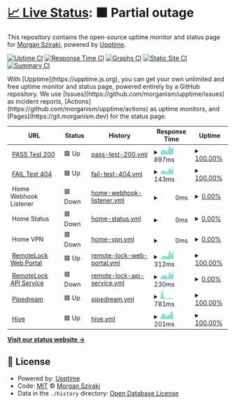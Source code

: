 # [📈 Live Status](https://morganism.dev): <!--live status--> **🟧 Partial outage**

This repository contains the open-source uptime monitor and status page for [Morgan Sziraki](git.morganism.dev), powered by [Upptime](https://github.com/upptime/upptime).

[![Uptime CI](https://github.com/morganism/upptime/workflows/Uptime%20CI/badge.svg)](https://github.com/morganism/upptime/actions?query=workflow%3A%22Uptime+CI%22)
[![Response Time CI](https://github.com/morganism/upptime/workflows/Response%20Time%20CI/badge.svg)](https://github.com/morganism/upptime/actions?query=workflow%3A%22Response+Time+CI%22)
[![Graphs CI](https://github.com/morganism/upptime/workflows/Graphs%20CI/badge.svg)](https://github.com/morganism/upptime/actions?query=workflow%3A%22Graphs+CI%22)
[![Static Site CI](https://github.com/morganism/upptime/workflows/Static%20Site%20CI/badge.svg)](https://github.com/morganism/upptime/actions?query=workflow%3A%22Static+Site+CI%22)
[![Summary CI](https://github.com/morganism/upptime/workflows/Summary%20CI/badge.svg)](https://github.com/morganism/upptime/actions?query=workflow%3A%22Summary+CI%22)

<div id="status"></div>
With [Upptime](https://upptime.js.org), you can get your own unlimited and free uptime monitor and status page, powered entirely by a GitHub repository. We use [Issues](https://github.com/morganism/upptime/issues) as incident reports, [Actions](https://github.com/morganism/upptime/actions) as uptime monitors, and [Pages](https://git.morganism.dev) for the status page.

<!--start: status pages-->
<!-- This summary is generated by Upptime (https://github.com/upptime/upptime) -->
<!-- Do not edit this manually, your changes will be overwritten -->
<!-- prettier-ignore -->
| URL | Status | History | Response Time | Uptime |
| --- | ------ | ------- | ------------- | ------ |
| <img alt="" src="https://icons.duckduckgo.com/ip3/git.morganism.dev.ico" height="13"> [PASS Test 200](https://git.morganism.dev/upptime) | 🟩 Up | [pass-test-200.yml](https://github.com/morganism/upptime/commits/HEAD/history/pass-test-200.yml) | <details><summary><img alt="Response time graph" src="./graphs/pass-test-200/response-time-week.png" height="20"> 897ms</summary><br><a href="https://git.morganism.dev/history/pass-test-200"><img alt="Response time 716" src="https://img.shields.io/endpoint?url=https%3A%2F%2Fraw.githubusercontent.com%2Fmorganism%2Fupptime%2FHEAD%2Fapi%2Fpass-test-200%2Fresponse-time.json"></a><br><a href="https://git.morganism.dev/history/pass-test-200"><img alt="24-hour response time 838" src="https://img.shields.io/endpoint?url=https%3A%2F%2Fraw.githubusercontent.com%2Fmorganism%2Fupptime%2FHEAD%2Fapi%2Fpass-test-200%2Fresponse-time-day.json"></a><br><a href="https://git.morganism.dev/history/pass-test-200"><img alt="7-day response time 897" src="https://img.shields.io/endpoint?url=https%3A%2F%2Fraw.githubusercontent.com%2Fmorganism%2Fupptime%2FHEAD%2Fapi%2Fpass-test-200%2Fresponse-time-week.json"></a><br><a href="https://git.morganism.dev/history/pass-test-200"><img alt="30-day response time 1027" src="https://img.shields.io/endpoint?url=https%3A%2F%2Fraw.githubusercontent.com%2Fmorganism%2Fupptime%2FHEAD%2Fapi%2Fpass-test-200%2Fresponse-time-month.json"></a><br><a href="https://git.morganism.dev/history/pass-test-200"><img alt="1-year response time 716" src="https://img.shields.io/endpoint?url=https%3A%2F%2Fraw.githubusercontent.com%2Fmorganism%2Fupptime%2FHEAD%2Fapi%2Fpass-test-200%2Fresponse-time-year.json"></a></details> | <details><summary><a href="https://git.morganism.dev/history/pass-test-200">100.00%</a></summary><a href="https://git.morganism.dev/history/pass-test-200"><img alt="All-time uptime 98.74%" src="https://img.shields.io/endpoint?url=https%3A%2F%2Fraw.githubusercontent.com%2Fmorganism%2Fupptime%2FHEAD%2Fapi%2Fpass-test-200%2Fuptime.json"></a><br><a href="https://git.morganism.dev/history/pass-test-200"><img alt="24-hour uptime 100.00%" src="https://img.shields.io/endpoint?url=https%3A%2F%2Fraw.githubusercontent.com%2Fmorganism%2Fupptime%2FHEAD%2Fapi%2Fpass-test-200%2Fuptime-day.json"></a><br><a href="https://git.morganism.dev/history/pass-test-200"><img alt="7-day uptime 100.00%" src="https://img.shields.io/endpoint?url=https%3A%2F%2Fraw.githubusercontent.com%2Fmorganism%2Fupptime%2FHEAD%2Fapi%2Fpass-test-200%2Fuptime-week.json"></a><br><a href="https://git.morganism.dev/history/pass-test-200"><img alt="30-day uptime 99.75%" src="https://img.shields.io/endpoint?url=https%3A%2F%2Fraw.githubusercontent.com%2Fmorganism%2Fupptime%2FHEAD%2Fapi%2Fpass-test-200%2Fuptime-month.json"></a><br><a href="https://git.morganism.dev/history/pass-test-200"><img alt="1-year uptime 98.74%" src="https://img.shields.io/endpoint?url=https%3A%2F%2Fraw.githubusercontent.com%2Fmorganism%2Fupptime%2FHEAD%2Fapi%2Fpass-test-200%2Fuptime-year.json"></a></details>
| <img alt="" src="https://avatars.githubusercontent.com/u/1324390?s=48&v=4" height="13"> [FAIL Test 404](https://git.morganism.dev/morganism.dev/status) | 🟩 Up | [fail-test-404.yml](https://github.com/morganism/upptime/commits/HEAD/history/fail-test-404.yml) | <details><summary><img alt="Response time graph" src="./graphs/fail-test-404/response-time-week.png" height="20"> 143ms</summary><br><a href="https://git.morganism.dev/history/fail-test-404"><img alt="Response time 79" src="https://img.shields.io/endpoint?url=https%3A%2F%2Fraw.githubusercontent.com%2Fmorganism%2Fupptime%2FHEAD%2Fapi%2Ffail-test-404%2Fresponse-time.json"></a><br><a href="https://git.morganism.dev/history/fail-test-404"><img alt="24-hour response time 103" src="https://img.shields.io/endpoint?url=https%3A%2F%2Fraw.githubusercontent.com%2Fmorganism%2Fupptime%2FHEAD%2Fapi%2Ffail-test-404%2Fresponse-time-day.json"></a><br><a href="https://git.morganism.dev/history/fail-test-404"><img alt="7-day response time 143" src="https://img.shields.io/endpoint?url=https%3A%2F%2Fraw.githubusercontent.com%2Fmorganism%2Fupptime%2FHEAD%2Fapi%2Ffail-test-404%2Fresponse-time-week.json"></a><br><a href="https://git.morganism.dev/history/fail-test-404"><img alt="30-day response time 105" src="https://img.shields.io/endpoint?url=https%3A%2F%2Fraw.githubusercontent.com%2Fmorganism%2Fupptime%2FHEAD%2Fapi%2Ffail-test-404%2Fresponse-time-month.json"></a><br><a href="https://git.morganism.dev/history/fail-test-404"><img alt="1-year response time 79" src="https://img.shields.io/endpoint?url=https%3A%2F%2Fraw.githubusercontent.com%2Fmorganism%2Fupptime%2FHEAD%2Fapi%2Ffail-test-404%2Fresponse-time-year.json"></a></details> | <details><summary><a href="https://git.morganism.dev/history/fail-test-404">100.00%</a></summary><a href="https://git.morganism.dev/history/fail-test-404"><img alt="All-time uptime 98.83%" src="https://img.shields.io/endpoint?url=https%3A%2F%2Fraw.githubusercontent.com%2Fmorganism%2Fupptime%2FHEAD%2Fapi%2Ffail-test-404%2Fuptime.json"></a><br><a href="https://git.morganism.dev/history/fail-test-404"><img alt="24-hour uptime 100.00%" src="https://img.shields.io/endpoint?url=https%3A%2F%2Fraw.githubusercontent.com%2Fmorganism%2Fupptime%2FHEAD%2Fapi%2Ffail-test-404%2Fuptime-day.json"></a><br><a href="https://git.morganism.dev/history/fail-test-404"><img alt="7-day uptime 100.00%" src="https://img.shields.io/endpoint?url=https%3A%2F%2Fraw.githubusercontent.com%2Fmorganism%2Fupptime%2FHEAD%2Fapi%2Ffail-test-404%2Fuptime-week.json"></a><br><a href="https://git.morganism.dev/history/fail-test-404"><img alt="30-day uptime 99.75%" src="https://img.shields.io/endpoint?url=https%3A%2F%2Fraw.githubusercontent.com%2Fmorganism%2Fupptime%2FHEAD%2Fapi%2Ffail-test-404%2Fuptime-month.json"></a><br><a href="https://git.morganism.dev/history/fail-test-404"><img alt="1-year uptime 98.83%" src="https://img.shields.io/endpoint?url=https%3A%2F%2Fraw.githubusercontent.com%2Fmorganism%2Fupptime%2FHEAD%2Fapi%2Ffail-test-404%2Fuptime-year.json"></a></details>
| <img alt="" src="https://icons.duckduckgo.com/ip3/null.ico" height="13"> Home Webhook Listener | 🟥 Down | [home-webhook-listener.yml](https://github.com/morganism/upptime/commits/HEAD/history/home-webhook-listener.yml) | <details><summary><img alt="Response time graph" src="./graphs/home-webhook-listener/response-time-week.png" height="20"> 0ms</summary><br><a href="https://git.morganism.dev/history/home-webhook-listener"><img alt="Response time 0" src="https://img.shields.io/endpoint?url=https%3A%2F%2Fraw.githubusercontent.com%2Fmorganism%2Fupptime%2FHEAD%2Fapi%2Fhome-webhook-listener%2Fresponse-time.json"></a><br><a href="https://git.morganism.dev/history/home-webhook-listener"><img alt="24-hour response time 0" src="https://img.shields.io/endpoint?url=https%3A%2F%2Fraw.githubusercontent.com%2Fmorganism%2Fupptime%2FHEAD%2Fapi%2Fhome-webhook-listener%2Fresponse-time-day.json"></a><br><a href="https://git.morganism.dev/history/home-webhook-listener"><img alt="7-day response time 0" src="https://img.shields.io/endpoint?url=https%3A%2F%2Fraw.githubusercontent.com%2Fmorganism%2Fupptime%2FHEAD%2Fapi%2Fhome-webhook-listener%2Fresponse-time-week.json"></a><br><a href="https://git.morganism.dev/history/home-webhook-listener"><img alt="30-day response time 0" src="https://img.shields.io/endpoint?url=https%3A%2F%2Fraw.githubusercontent.com%2Fmorganism%2Fupptime%2FHEAD%2Fapi%2Fhome-webhook-listener%2Fresponse-time-month.json"></a><br><a href="https://git.morganism.dev/history/home-webhook-listener"><img alt="1-year response time 0" src="https://img.shields.io/endpoint?url=https%3A%2F%2Fraw.githubusercontent.com%2Fmorganism%2Fupptime%2FHEAD%2Fapi%2Fhome-webhook-listener%2Fresponse-time-year.json"></a></details> | <details><summary><a href="https://git.morganism.dev/history/home-webhook-listener">0.00%</a></summary><a href="https://git.morganism.dev/history/home-webhook-listener"><img alt="All-time uptime 0.00%" src="https://img.shields.io/endpoint?url=https%3A%2F%2Fraw.githubusercontent.com%2Fmorganism%2Fupptime%2FHEAD%2Fapi%2Fhome-webhook-listener%2Fuptime.json"></a><br><a href="https://git.morganism.dev/history/home-webhook-listener"><img alt="24-hour uptime 0.00%" src="https://img.shields.io/endpoint?url=https%3A%2F%2Fraw.githubusercontent.com%2Fmorganism%2Fupptime%2FHEAD%2Fapi%2Fhome-webhook-listener%2Fuptime-day.json"></a><br><a href="https://git.morganism.dev/history/home-webhook-listener"><img alt="7-day uptime 0.00%" src="https://img.shields.io/endpoint?url=https%3A%2F%2Fraw.githubusercontent.com%2Fmorganism%2Fupptime%2FHEAD%2Fapi%2Fhome-webhook-listener%2Fuptime-week.json"></a><br><a href="https://git.morganism.dev/history/home-webhook-listener"><img alt="30-day uptime 0.00%" src="https://img.shields.io/endpoint?url=https%3A%2F%2Fraw.githubusercontent.com%2Fmorganism%2Fupptime%2FHEAD%2Fapi%2Fhome-webhook-listener%2Fuptime-month.json"></a><br><a href="https://git.morganism.dev/history/home-webhook-listener"><img alt="1-year uptime 0.00%" src="https://img.shields.io/endpoint?url=https%3A%2F%2Fraw.githubusercontent.com%2Fmorganism%2Fupptime%2FHEAD%2Fapi%2Fhome-webhook-listener%2Fuptime-year.json"></a></details>
| <img alt="" src="https://icons.duckduckgo.com/ip3/null.ico" height="13"> Home Status | 🟥 Down | [home-status.yml](https://github.com/morganism/upptime/commits/HEAD/history/home-status.yml) | <details><summary><img alt="Response time graph" src="./graphs/home-status/response-time-week.png" height="20"> 0ms</summary><br><a href="https://git.morganism.dev/history/home-status"><img alt="Response time 0" src="https://img.shields.io/endpoint?url=https%3A%2F%2Fraw.githubusercontent.com%2Fmorganism%2Fupptime%2FHEAD%2Fapi%2Fhome-status%2Fresponse-time.json"></a><br><a href="https://git.morganism.dev/history/home-status"><img alt="24-hour response time 0" src="https://img.shields.io/endpoint?url=https%3A%2F%2Fraw.githubusercontent.com%2Fmorganism%2Fupptime%2FHEAD%2Fapi%2Fhome-status%2Fresponse-time-day.json"></a><br><a href="https://git.morganism.dev/history/home-status"><img alt="7-day response time 0" src="https://img.shields.io/endpoint?url=https%3A%2F%2Fraw.githubusercontent.com%2Fmorganism%2Fupptime%2FHEAD%2Fapi%2Fhome-status%2Fresponse-time-week.json"></a><br><a href="https://git.morganism.dev/history/home-status"><img alt="30-day response time 0" src="https://img.shields.io/endpoint?url=https%3A%2F%2Fraw.githubusercontent.com%2Fmorganism%2Fupptime%2FHEAD%2Fapi%2Fhome-status%2Fresponse-time-month.json"></a><br><a href="https://git.morganism.dev/history/home-status"><img alt="1-year response time 0" src="https://img.shields.io/endpoint?url=https%3A%2F%2Fraw.githubusercontent.com%2Fmorganism%2Fupptime%2FHEAD%2Fapi%2Fhome-status%2Fresponse-time-year.json"></a></details> | <details><summary><a href="https://git.morganism.dev/history/home-status">0.00%</a></summary><a href="https://git.morganism.dev/history/home-status"><img alt="All-time uptime 0.00%" src="https://img.shields.io/endpoint?url=https%3A%2F%2Fraw.githubusercontent.com%2Fmorganism%2Fupptime%2FHEAD%2Fapi%2Fhome-status%2Fuptime.json"></a><br><a href="https://git.morganism.dev/history/home-status"><img alt="24-hour uptime 0.00%" src="https://img.shields.io/endpoint?url=https%3A%2F%2Fraw.githubusercontent.com%2Fmorganism%2Fupptime%2FHEAD%2Fapi%2Fhome-status%2Fuptime-day.json"></a><br><a href="https://git.morganism.dev/history/home-status"><img alt="7-day uptime 0.00%" src="https://img.shields.io/endpoint?url=https%3A%2F%2Fraw.githubusercontent.com%2Fmorganism%2Fupptime%2FHEAD%2Fapi%2Fhome-status%2Fuptime-week.json"></a><br><a href="https://git.morganism.dev/history/home-status"><img alt="30-day uptime 0.00%" src="https://img.shields.io/endpoint?url=https%3A%2F%2Fraw.githubusercontent.com%2Fmorganism%2Fupptime%2FHEAD%2Fapi%2Fhome-status%2Fuptime-month.json"></a><br><a href="https://git.morganism.dev/history/home-status"><img alt="1-year uptime 0.00%" src="https://img.shields.io/endpoint?url=https%3A%2F%2Fraw.githubusercontent.com%2Fmorganism%2Fupptime%2FHEAD%2Fapi%2Fhome-status%2Fuptime-year.json"></a></details>
| <img alt="" src="https://icons.duckduckgo.com/ip3/null.ico" height="13"> Home VPN | 🟥 Down | [home-vpn.yml](https://github.com/morganism/upptime/commits/HEAD/history/home-vpn.yml) | <details><summary><img alt="Response time graph" src="./graphs/home-vpn/response-time-week.png" height="20"> 0ms</summary><br><a href="https://git.morganism.dev/history/home-vpn"><img alt="Response time 0" src="https://img.shields.io/endpoint?url=https%3A%2F%2Fraw.githubusercontent.com%2Fmorganism%2Fupptime%2FHEAD%2Fapi%2Fhome-vpn%2Fresponse-time.json"></a><br><a href="https://git.morganism.dev/history/home-vpn"><img alt="24-hour response time 0" src="https://img.shields.io/endpoint?url=https%3A%2F%2Fraw.githubusercontent.com%2Fmorganism%2Fupptime%2FHEAD%2Fapi%2Fhome-vpn%2Fresponse-time-day.json"></a><br><a href="https://git.morganism.dev/history/home-vpn"><img alt="7-day response time 0" src="https://img.shields.io/endpoint?url=https%3A%2F%2Fraw.githubusercontent.com%2Fmorganism%2Fupptime%2FHEAD%2Fapi%2Fhome-vpn%2Fresponse-time-week.json"></a><br><a href="https://git.morganism.dev/history/home-vpn"><img alt="30-day response time 0" src="https://img.shields.io/endpoint?url=https%3A%2F%2Fraw.githubusercontent.com%2Fmorganism%2Fupptime%2FHEAD%2Fapi%2Fhome-vpn%2Fresponse-time-month.json"></a><br><a href="https://git.morganism.dev/history/home-vpn"><img alt="1-year response time 0" src="https://img.shields.io/endpoint?url=https%3A%2F%2Fraw.githubusercontent.com%2Fmorganism%2Fupptime%2FHEAD%2Fapi%2Fhome-vpn%2Fresponse-time-year.json"></a></details> | <details><summary><a href="https://git.morganism.dev/history/home-vpn">0.00%</a></summary><a href="https://git.morganism.dev/history/home-vpn"><img alt="All-time uptime 0.00%" src="https://img.shields.io/endpoint?url=https%3A%2F%2Fraw.githubusercontent.com%2Fmorganism%2Fupptime%2FHEAD%2Fapi%2Fhome-vpn%2Fuptime.json"></a><br><a href="https://git.morganism.dev/history/home-vpn"><img alt="24-hour uptime 0.00%" src="https://img.shields.io/endpoint?url=https%3A%2F%2Fraw.githubusercontent.com%2Fmorganism%2Fupptime%2FHEAD%2Fapi%2Fhome-vpn%2Fuptime-day.json"></a><br><a href="https://git.morganism.dev/history/home-vpn"><img alt="7-day uptime 0.00%" src="https://img.shields.io/endpoint?url=https%3A%2F%2Fraw.githubusercontent.com%2Fmorganism%2Fupptime%2FHEAD%2Fapi%2Fhome-vpn%2Fuptime-week.json"></a><br><a href="https://git.morganism.dev/history/home-vpn"><img alt="30-day uptime 0.00%" src="https://img.shields.io/endpoint?url=https%3A%2F%2Fraw.githubusercontent.com%2Fmorganism%2Fupptime%2FHEAD%2Fapi%2Fhome-vpn%2Fuptime-month.json"></a><br><a href="https://git.morganism.dev/history/home-vpn"><img alt="1-year uptime 0.00%" src="https://img.shields.io/endpoint?url=https%3A%2F%2Fraw.githubusercontent.com%2Fmorganism%2Fupptime%2FHEAD%2Fapi%2Fhome-vpn%2Fuptime-year.json"></a></details>
| <img alt="" src="https://icons.duckduckgo.com/ip3/smartlock.devicewebmanager.com.ico" height="13"> [RemoteLock Web Portal](https://smartlock.devicewebmanager.com/) | 🟩 Up | [remote-lock-web-portal.yml](https://github.com/morganism/upptime/commits/HEAD/history/remote-lock-web-portal.yml) | <details><summary><img alt="Response time graph" src="./graphs/remote-lock-web-portal/response-time-week.png" height="20"> 312ms</summary><br><a href="https://git.morganism.dev/history/remote-lock-web-portal"><img alt="Response time 266" src="https://img.shields.io/endpoint?url=https%3A%2F%2Fraw.githubusercontent.com%2Fmorganism%2Fupptime%2FHEAD%2Fapi%2Fremote-lock-web-portal%2Fresponse-time.json"></a><br><a href="https://git.morganism.dev/history/remote-lock-web-portal"><img alt="24-hour response time 258" src="https://img.shields.io/endpoint?url=https%3A%2F%2Fraw.githubusercontent.com%2Fmorganism%2Fupptime%2FHEAD%2Fapi%2Fremote-lock-web-portal%2Fresponse-time-day.json"></a><br><a href="https://git.morganism.dev/history/remote-lock-web-portal"><img alt="7-day response time 312" src="https://img.shields.io/endpoint?url=https%3A%2F%2Fraw.githubusercontent.com%2Fmorganism%2Fupptime%2FHEAD%2Fapi%2Fremote-lock-web-portal%2Fresponse-time-week.json"></a><br><a href="https://git.morganism.dev/history/remote-lock-web-portal"><img alt="30-day response time 268" src="https://img.shields.io/endpoint?url=https%3A%2F%2Fraw.githubusercontent.com%2Fmorganism%2Fupptime%2FHEAD%2Fapi%2Fremote-lock-web-portal%2Fresponse-time-month.json"></a><br><a href="https://git.morganism.dev/history/remote-lock-web-portal"><img alt="1-year response time 266" src="https://img.shields.io/endpoint?url=https%3A%2F%2Fraw.githubusercontent.com%2Fmorganism%2Fupptime%2FHEAD%2Fapi%2Fremote-lock-web-portal%2Fresponse-time-year.json"></a></details> | <details><summary><a href="https://git.morganism.dev/history/remote-lock-web-portal">100.00%</a></summary><a href="https://git.morganism.dev/history/remote-lock-web-portal"><img alt="All-time uptime 99.98%" src="https://img.shields.io/endpoint?url=https%3A%2F%2Fraw.githubusercontent.com%2Fmorganism%2Fupptime%2FHEAD%2Fapi%2Fremote-lock-web-portal%2Fuptime.json"></a><br><a href="https://git.morganism.dev/history/remote-lock-web-portal"><img alt="24-hour uptime 100.00%" src="https://img.shields.io/endpoint?url=https%3A%2F%2Fraw.githubusercontent.com%2Fmorganism%2Fupptime%2FHEAD%2Fapi%2Fremote-lock-web-portal%2Fuptime-day.json"></a><br><a href="https://git.morganism.dev/history/remote-lock-web-portal"><img alt="7-day uptime 100.00%" src="https://img.shields.io/endpoint?url=https%3A%2F%2Fraw.githubusercontent.com%2Fmorganism%2Fupptime%2FHEAD%2Fapi%2Fremote-lock-web-portal%2Fuptime-week.json"></a><br><a href="https://git.morganism.dev/history/remote-lock-web-portal"><img alt="30-day uptime 100.00%" src="https://img.shields.io/endpoint?url=https%3A%2F%2Fraw.githubusercontent.com%2Fmorganism%2Fupptime%2FHEAD%2Fapi%2Fremote-lock-web-portal%2Fuptime-month.json"></a><br><a href="https://git.morganism.dev/history/remote-lock-web-portal"><img alt="1-year uptime 99.98%" src="https://img.shields.io/endpoint?url=https%3A%2F%2Fraw.githubusercontent.com%2Fmorganism%2Fupptime%2FHEAD%2Fapi%2Fremote-lock-web-portal%2Fuptime-year.json"></a></details>
| <img alt="" src="https://icons.duckduckgo.com/ip3/api.remotelock.com.ico" height="13"> [RemoteLock API Service](https://api.remotelock.com) | 🟥 Down | [remote-lock-api-service.yml](https://github.com/morganism/upptime/commits/HEAD/history/remote-lock-api-service.yml) | <details><summary><img alt="Response time graph" src="./graphs/remote-lock-api-service/response-time-week.png" height="20"> 230ms</summary><br><a href="https://git.morganism.dev/history/remote-lock-api-service"><img alt="Response time 202" src="https://img.shields.io/endpoint?url=https%3A%2F%2Fraw.githubusercontent.com%2Fmorganism%2Fupptime%2FHEAD%2Fapi%2Fremote-lock-api-service%2Fresponse-time.json"></a><br><a href="https://git.morganism.dev/history/remote-lock-api-service"><img alt="24-hour response time 139" src="https://img.shields.io/endpoint?url=https%3A%2F%2Fraw.githubusercontent.com%2Fmorganism%2Fupptime%2FHEAD%2Fapi%2Fremote-lock-api-service%2Fresponse-time-day.json"></a><br><a href="https://git.morganism.dev/history/remote-lock-api-service"><img alt="7-day response time 230" src="https://img.shields.io/endpoint?url=https%3A%2F%2Fraw.githubusercontent.com%2Fmorganism%2Fupptime%2FHEAD%2Fapi%2Fremote-lock-api-service%2Fresponse-time-week.json"></a><br><a href="https://git.morganism.dev/history/remote-lock-api-service"><img alt="30-day response time 220" src="https://img.shields.io/endpoint?url=https%3A%2F%2Fraw.githubusercontent.com%2Fmorganism%2Fupptime%2FHEAD%2Fapi%2Fremote-lock-api-service%2Fresponse-time-month.json"></a><br><a href="https://git.morganism.dev/history/remote-lock-api-service"><img alt="1-year response time 202" src="https://img.shields.io/endpoint?url=https%3A%2F%2Fraw.githubusercontent.com%2Fmorganism%2Fupptime%2FHEAD%2Fapi%2Fremote-lock-api-service%2Fresponse-time-year.json"></a></details> | <details><summary><a href="https://git.morganism.dev/history/remote-lock-api-service">0.00%</a></summary><a href="https://git.morganism.dev/history/remote-lock-api-service"><img alt="All-time uptime 0.00%" src="https://img.shields.io/endpoint?url=https%3A%2F%2Fraw.githubusercontent.com%2Fmorganism%2Fupptime%2FHEAD%2Fapi%2Fremote-lock-api-service%2Fuptime.json"></a><br><a href="https://git.morganism.dev/history/remote-lock-api-service"><img alt="24-hour uptime 0.00%" src="https://img.shields.io/endpoint?url=https%3A%2F%2Fraw.githubusercontent.com%2Fmorganism%2Fupptime%2FHEAD%2Fapi%2Fremote-lock-api-service%2Fuptime-day.json"></a><br><a href="https://git.morganism.dev/history/remote-lock-api-service"><img alt="7-day uptime 0.00%" src="https://img.shields.io/endpoint?url=https%3A%2F%2Fraw.githubusercontent.com%2Fmorganism%2Fupptime%2FHEAD%2Fapi%2Fremote-lock-api-service%2Fuptime-week.json"></a><br><a href="https://git.morganism.dev/history/remote-lock-api-service"><img alt="30-day uptime 0.00%" src="https://img.shields.io/endpoint?url=https%3A%2F%2Fraw.githubusercontent.com%2Fmorganism%2Fupptime%2FHEAD%2Fapi%2Fremote-lock-api-service%2Fuptime-month.json"></a><br><a href="https://git.morganism.dev/history/remote-lock-api-service"><img alt="1-year uptime 0.00%" src="https://img.shields.io/endpoint?url=https%3A%2F%2Fraw.githubusercontent.com%2Fmorganism%2Fupptime%2FHEAD%2Fapi%2Fremote-lock-api-service%2Fuptime-year.json"></a></details>
| <img alt="" src="https://icons.duckduckgo.com/ip3/status.pipedream.com.ico" height="13"> [Pipedream](https://status.pipedream.com/) | 🟩 Up | [pipedream.yml](https://github.com/morganism/upptime/commits/HEAD/history/pipedream.yml) | <details><summary><img alt="Response time graph" src="./graphs/pipedream/response-time-week.png" height="20"> 781ms</summary><br><a href="https://git.morganism.dev/history/pipedream"><img alt="Response time 647" src="https://img.shields.io/endpoint?url=https%3A%2F%2Fraw.githubusercontent.com%2Fmorganism%2Fupptime%2FHEAD%2Fapi%2Fpipedream%2Fresponse-time.json"></a><br><a href="https://git.morganism.dev/history/pipedream"><img alt="24-hour response time 755" src="https://img.shields.io/endpoint?url=https%3A%2F%2Fraw.githubusercontent.com%2Fmorganism%2Fupptime%2FHEAD%2Fapi%2Fpipedream%2Fresponse-time-day.json"></a><br><a href="https://git.morganism.dev/history/pipedream"><img alt="7-day response time 781" src="https://img.shields.io/endpoint?url=https%3A%2F%2Fraw.githubusercontent.com%2Fmorganism%2Fupptime%2FHEAD%2Fapi%2Fpipedream%2Fresponse-time-week.json"></a><br><a href="https://git.morganism.dev/history/pipedream"><img alt="30-day response time 700" src="https://img.shields.io/endpoint?url=https%3A%2F%2Fraw.githubusercontent.com%2Fmorganism%2Fupptime%2FHEAD%2Fapi%2Fpipedream%2Fresponse-time-month.json"></a><br><a href="https://git.morganism.dev/history/pipedream"><img alt="1-year response time 647" src="https://img.shields.io/endpoint?url=https%3A%2F%2Fraw.githubusercontent.com%2Fmorganism%2Fupptime%2FHEAD%2Fapi%2Fpipedream%2Fresponse-time-year.json"></a></details> | <details><summary><a href="https://git.morganism.dev/history/pipedream">100.00%</a></summary><a href="https://git.morganism.dev/history/pipedream"><img alt="All-time uptime 100.00%" src="https://img.shields.io/endpoint?url=https%3A%2F%2Fraw.githubusercontent.com%2Fmorganism%2Fupptime%2FHEAD%2Fapi%2Fpipedream%2Fuptime.json"></a><br><a href="https://git.morganism.dev/history/pipedream"><img alt="24-hour uptime 100.00%" src="https://img.shields.io/endpoint?url=https%3A%2F%2Fraw.githubusercontent.com%2Fmorganism%2Fupptime%2FHEAD%2Fapi%2Fpipedream%2Fuptime-day.json"></a><br><a href="https://git.morganism.dev/history/pipedream"><img alt="7-day uptime 100.00%" src="https://img.shields.io/endpoint?url=https%3A%2F%2Fraw.githubusercontent.com%2Fmorganism%2Fupptime%2FHEAD%2Fapi%2Fpipedream%2Fuptime-week.json"></a><br><a href="https://git.morganism.dev/history/pipedream"><img alt="30-day uptime 100.00%" src="https://img.shields.io/endpoint?url=https%3A%2F%2Fraw.githubusercontent.com%2Fmorganism%2Fupptime%2FHEAD%2Fapi%2Fpipedream%2Fuptime-month.json"></a><br><a href="https://git.morganism.dev/history/pipedream"><img alt="1-year uptime 100.00%" src="https://img.shields.io/endpoint?url=https%3A%2F%2Fraw.githubusercontent.com%2Fmorganism%2Fupptime%2FHEAD%2Fapi%2Fpipedream%2Fuptime-year.json"></a></details>
| <img alt="" src="https://icons.duckduckgo.com/ip3/status.hivehome.com.ico" height="13"> [Hive](https://status.hivehome.com) | 🟩 Up | [hive.yml](https://github.com/morganism/upptime/commits/HEAD/history/hive.yml) | <details><summary><img alt="Response time graph" src="./graphs/hive/response-time-week.png" height="20"> 201ms</summary><br><a href="https://git.morganism.dev/history/hive"><img alt="Response time 149" src="https://img.shields.io/endpoint?url=https%3A%2F%2Fraw.githubusercontent.com%2Fmorganism%2Fupptime%2FHEAD%2Fapi%2Fhive%2Fresponse-time.json"></a><br><a href="https://git.morganism.dev/history/hive"><img alt="24-hour response time 91" src="https://img.shields.io/endpoint?url=https%3A%2F%2Fraw.githubusercontent.com%2Fmorganism%2Fupptime%2FHEAD%2Fapi%2Fhive%2Fresponse-time-day.json"></a><br><a href="https://git.morganism.dev/history/hive"><img alt="7-day response time 201" src="https://img.shields.io/endpoint?url=https%3A%2F%2Fraw.githubusercontent.com%2Fmorganism%2Fupptime%2FHEAD%2Fapi%2Fhive%2Fresponse-time-week.json"></a><br><a href="https://git.morganism.dev/history/hive"><img alt="30-day response time 150" src="https://img.shields.io/endpoint?url=https%3A%2F%2Fraw.githubusercontent.com%2Fmorganism%2Fupptime%2FHEAD%2Fapi%2Fhive%2Fresponse-time-month.json"></a><br><a href="https://git.morganism.dev/history/hive"><img alt="1-year response time 149" src="https://img.shields.io/endpoint?url=https%3A%2F%2Fraw.githubusercontent.com%2Fmorganism%2Fupptime%2FHEAD%2Fapi%2Fhive%2Fresponse-time-year.json"></a></details> | <details><summary><a href="https://git.morganism.dev/history/hive">100.00%</a></summary><a href="https://git.morganism.dev/history/hive"><img alt="All-time uptime 100.00%" src="https://img.shields.io/endpoint?url=https%3A%2F%2Fraw.githubusercontent.com%2Fmorganism%2Fupptime%2FHEAD%2Fapi%2Fhive%2Fuptime.json"></a><br><a href="https://git.morganism.dev/history/hive"><img alt="24-hour uptime 100.00%" src="https://img.shields.io/endpoint?url=https%3A%2F%2Fraw.githubusercontent.com%2Fmorganism%2Fupptime%2FHEAD%2Fapi%2Fhive%2Fuptime-day.json"></a><br><a href="https://git.morganism.dev/history/hive"><img alt="7-day uptime 100.00%" src="https://img.shields.io/endpoint?url=https%3A%2F%2Fraw.githubusercontent.com%2Fmorganism%2Fupptime%2FHEAD%2Fapi%2Fhive%2Fuptime-week.json"></a><br><a href="https://git.morganism.dev/history/hive"><img alt="30-day uptime 100.00%" src="https://img.shields.io/endpoint?url=https%3A%2F%2Fraw.githubusercontent.com%2Fmorganism%2Fupptime%2FHEAD%2Fapi%2Fhive%2Fuptime-month.json"></a><br><a href="https://git.morganism.dev/history/hive"><img alt="1-year uptime 100.00%" src="https://img.shields.io/endpoint?url=https%3A%2F%2Fraw.githubusercontent.com%2Fmorganism%2Fupptime%2FHEAD%2Fapi%2Fhive%2Fuptime-year.json"></a></details>

<!--end: status pages-->

[**Visit our status website →**](https://morganism.dev)

## 📄 License

- Powered by: [Upptime](https://github.com/upptime/upptime)
- Code: [MIT](./LICENSE) © [Morgan Sziraki](git.morganism.dev)
- Data in the `./history` directory: [Open Database License](https://opendatacommons.org/licenses/odbl/1-0/)
